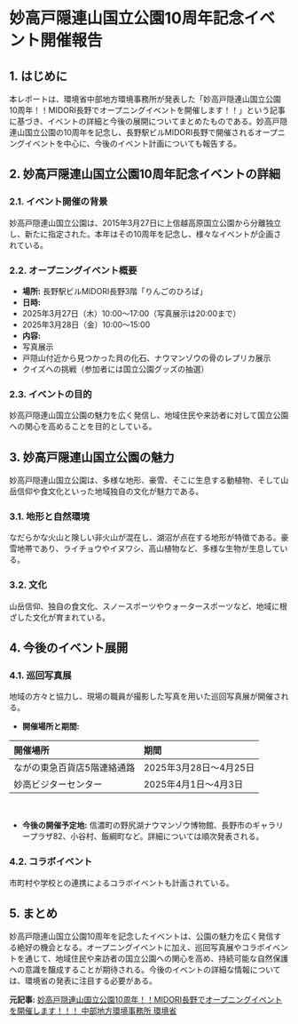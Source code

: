 # 妙高戸隠連山国立公園10周年記念イベント開催報告

## 1. はじめに

本レポートは、環境省中部地方環境事務所が発表した「妙高戸隠連山国立公園10周年！！MIDORI長野でオープニングイベントを開催します！！」という記事に基づき、イベントの詳細と今後の展開についてまとめたものである。妙高戸隠連山国立公園の10周年を記念し、長野駅ビルMIDORI長野で開催されるオープニングイベントを中心に、今後のイベント計画についても報告する。

## 2. 妙高戸隠連山国立公園10周年記念イベントの詳細

### 2.1. イベント開催の背景

妙高戸隠連山国立公園は、2015年3月27日に上信越高原国立公園から分離独立し、新たに指定された。本年はその10周年を記念し、様々なイベントが企画されている。

### 2.2. オープニングイベント概要

* **場所:** 長野駅ビルMIDORI長野3階「りんごのひろば」
* **日時:**
 * 2025年3月27日（木）10:00～17:00（写真展示は20:00まで）
 * 2025年3月28日（金）10:00～15:00
* **内容:**
 * 写真展示
 * 戸隠山付近から見つかった貝の化石、ナウマンゾウの骨のレプリカ展示
 * クイズへの挑戦（参加者には国立公園グッズの抽選）

### 2.3. イベントの目的

妙高戸隠連山国立公園の魅力を広く発信し、地域住民や来訪者に対して国立公園への関心を高めることを目的としている。

## 3. 妙高戸隠連山国立公園の魅力

妙高戸隠連山国立公園は、多様な地形、豪雪、そこに生息する動植物、そして山岳信仰や食文化といった地域独自の文化が魅力である。

### 3.1. 地形と自然環境

なだらかな火山と険しい非火山が混在し、湖沼が点在する地形が特徴である。豪雪地帯であり、ライチョウやイヌワシ、高山植物など、多様な生物が生息している。

### 3.2. 文化

山岳信仰、独自の食文化、スノースポーツやウォータースポーツなど、地域に根ざした文化が育まれている。

## 4. 今後のイベント展開

### 4.1. 巡回写真展

地域の方々と協力し、現場の職員が撮影した写真を用いた巡回写真展が開催される。

* **開催場所と期間:**

 | 開催場所 | 期間 |
 | :----------------------- | :----------------------- |
 | ながの東急百貨店5階連絡通路 | 2025年3月28日～4月25日 |
 | 妙高ビジターセンター | 2025年4月1日～4月3日 |

 <br>

* **今後の開催予定地:** 信濃町の野尻湖ナウマンゾウ博物館、長野市のギャラリープラザ82、小谷村、飯綱町など。詳細については順次発表される。

### 4.2. コラボイベント

市町村や学校との連携によるコラボイベントも計画されている。

## 5. まとめ

妙高戸隠連山国立公園10周年を記念したイベントは、公園の魅力を広く発信する絶好の機会となる。オープニングイベントに加え、巡回写真展やコラボイベントを通じて、地域住民や来訪者の国立公園への関心を高め、持続可能な自然保護への意識を醸成することが期待される。今後のイベントの詳細な情報については、環境省の発表に注目する必要がある。


**元記事:** [妙高戸隠連山国立公園10周年！！MIDORI長野でオープニングイベントを開催します！！！ 中部地方環境事務所 環境省](https://chubu.env.go.jp/blog/myokotogakushi/togakushi2/AR_PhotoExhibition_20240712_00004.html)